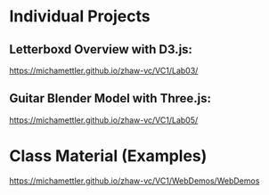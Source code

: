 # Individual Projects
## Letterboxd Overview with D3.js:
https://michamettler.github.io/zhaw-vc/VC1/Lab03/

## Guitar Blender Model with Three.js:
https://michamettler.github.io/zhaw-vc/VC1/Lab05/
# Class Material (Examples)
https://michamettler.github.io/zhaw-vc/VC1/WebDemos/WebDemos
